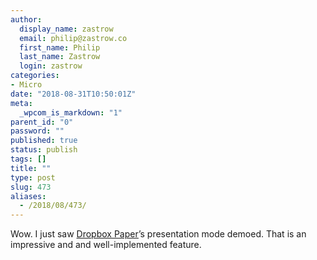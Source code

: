```yaml
---
author:
  display_name: zastrow
  email: philip@zastrow.co
  first_name: Philip
  last_name: Zastrow
  login: zastrow
categories:
- Micro
date: "2018-08-31T10:50:01Z"
meta:
  _wpcom_is_markdown: "1"
parent_id: "0"
password: ""
published: true
status: publish
tags: []
title: ""
type: post
slug: 473
aliases:
  - /2018/08/473/
---
```

<p>Wow. I just saw <a href="https://paper.dropbox.com">Dropbox Paper</a>’s presentation mode demoed. That is an impressive and and well-implemented feature.</p>
